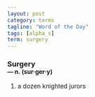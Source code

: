 ```yaml
---
layout: post
category: terms
tagline: "Word of the Day"
tags: [alpha_s]
term: surgery
---
```


<h3>Surgery<br/> <small>&mdash; n. (sur<span>&middot;</span>ger<span>&middot;</span>y)</small></h3>
<p><ol><li>a dozen knighted jurors</li>
</ol></p>
